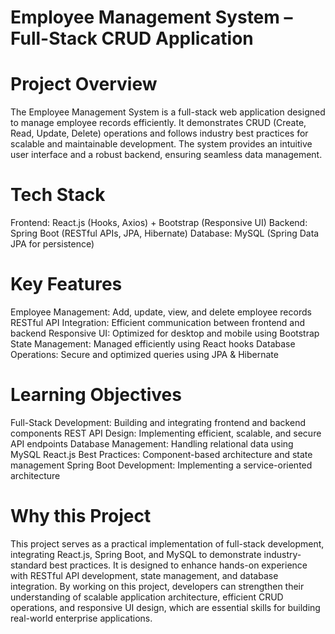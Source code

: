 # Employee Management System – Full-Stack CRUD Application 


#  Project Overview
The Employee Management System is a full-stack web application designed to manage employee records efficiently. It demonstrates CRUD (Create, Read, Update, Delete) operations and follows industry best practices for scalable and maintainable development. The system provides an intuitive user interface and a robust backend, ensuring seamless data management.

#  Tech Stack
Frontend: React.js (Hooks, Axios) + Bootstrap (Responsive UI)
Backend: Spring Boot (RESTful APIs, JPA, Hibernate)
Database: MySQL (Spring Data JPA for persistence)
#  Key Features
Employee Management: Add, update, view, and delete employee records
RESTful API Integration: Efficient communication between frontend and backend
Responsive UI: Optimized for desktop and mobile using Bootstrap
State Management: Managed efficiently using React hooks
Database Operations: Secure and optimized queries using JPA & Hibernate
#  Learning Objectives
Full-Stack Development: Building and integrating frontend and backend components
REST API Design: Implementing efficient, scalable, and secure API endpoints
Database Management: Handling relational data using MySQL
React.js Best Practices: Component-based architecture and state management
Spring Boot Development: Implementing a service-oriented architecture

# Why this Project
This project serves as a practical implementation of full-stack development, integrating React.js, Spring Boot, and MySQL to demonstrate industry-standard best practices. It is designed to enhance hands-on experience with RESTful API development, state management, and database integration. By working on this project, developers can strengthen their understanding of scalable application architecture, efficient CRUD operations, and responsive UI design, which are essential skills for building real-world enterprise applications.
